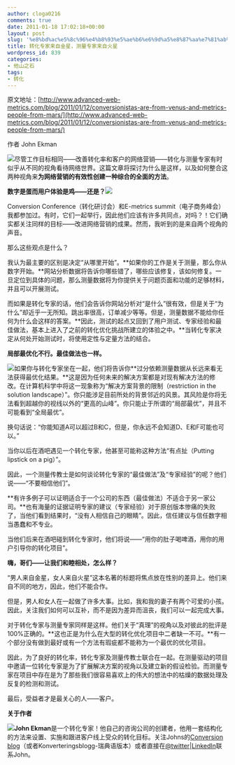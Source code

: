 ```yaml
---
author: cloga0216
comments: true
date: 2011-01-18 17:02:18+00:00
layout: post
slug: '%e8%bd%ac%e5%8c%96%e4%b8%93%e5%ae%b6%e6%9d%a5%e8%87%aa%e7%81%ab%e6%98%9f%ef%bc%8c%e6%b5%8b%e9%87%8f%e4%b8%93%e5%ae%b6%e6%9d%a5%e8%87%aa%e9%87%91%e6%98%9f'
title: 转化专家来自金星，测量专家来自火星
wordpress_id: 839
categories:
- 他山之石
tags:
- 转化
---
```


原文地址：[http://www.advanced-web-metrics.com/blog/2011/01/12/conversionistas-are-from-venus-and-metrics-people-from-mars/](http://www.advanced-web-metrics.com/blog/2011/01/12/conversionistas-are-from-venus-and-metrics-people-from-mars/)

作者 John Ekman

![](http://www.advanced-web-metrics.com/blog/wp-content/uploads/2010/12/MarsAndVenus.png)尽管工作目标相同——改善转化率和客户的网络营销——转化与测量专家有时似乎从不同的视角看待网络世界。这篇文章将探讨为什么是这样，以及如何整合这两种视角来**为网络营销的有效性创建一种综合的全面的方法**。

**数字是蛋而用户体验是鸡——还是？![](http://www.advanced-web-metrics.com/blog/wp-content/uploads/2010/12/ChickenAnd-Egg.jpg)**

Conversion Conference（转化研讨会）和E-metrics summit（电子商务峰会）我都参加过。有时，它们一起举行，因此他们应该有许多共同点，对吗？！它们确实都关注同样的目标——改进网络营销的成果。然而，我听到的是来自两个视角的声音。

那么这些观点是什么？

我认为最主要的区别是决定“从哪里开始”。**如果你的工作是关于测量，那么你从数字开始。**网站分析数据将告诉你哪些错了，哪些应该修复，该如何修复。一旦定位到具体的问题，那么测量数据将为你提供关于问题页面和功能的足够材料，并且可以开展测试。

而如果是转化专家的话，他们会告诉你网站分析对“是什么”很有效，但是关于“为什么”却近乎一无所知。跳出率很高，订单减少等等。但是，测量数据不能给你任何为什么会这样的答案。**因此，测试的起点又回到了用户测试、专家经验和最佳做法，基本上进入了之前的转化优化挑战所建立的体验之中。**当转化专家决定从何处开始测试时，将使用定性与定量方法的结合。

**局部最优化不行。最佳做法也一样。**

<!-- more -->

![](http://www.advanced-web-metrics.com/blog/wp-content/uploads/2010/12/LocalOptimum.png)如果你与转化专家坐在一起，他们将告诉你**过分依赖测量数据从长远来看无法获得最优化结果。**这是因为任何未来的解决方案都是对现有解决方法的修改。在计算机科学中将这一现象称为“解决方案背景的限制（restriction in the solution landscape）”。你只能涉足目前所处的背景邻近的风景。其风险是你将无法看到超越你的视线以外的“更高的山峰”。你只能止于所谓的“局部最优”，并且不可能看到“全局最优”。

换句话说：“你能知道A可以超过B和C，但是，你永远不会知道D、E和F可能也可以。”

当你以后在酒吧遇见一个转化专家，他甚至可能称这种方法“有点扯（Putting lipstick on a pig）”。

因此，一个测量传教士是如何谈论转化专家的“最佳做法”及“专家经验”的呢？他们说——“不要相信他们”。

**有许多例子可以证明适合于一个公司的东西（最佳做法）不适合于另一家公司。**也有海量的证据证明专家的建议（专家经验）对于原创版本惨痛的失败了，当他们看到结果时，“没有人相信自己的眼睛”。因此，信任建议与信任数字相当愚蠢和不专业。

当他们后来在酒吧碰到转化专家时，他们将说——“用你的肚子喝啤酒，用你的用户引导你的转化项目”。

**嗨，哥们——让我们和睦相处，怎么样？**

“男人来自金星，女人来自火星”这本名著的标题将焦点放在性别的差异上。他们来自不同的地方，因此，他们不能合作。

但是，男人和女人在一起做了许多大事。比如，我和我的妻子有两个可爱的小孩。因此，关注我们如何可以互补，而不是因为差异而沮丧，我们可以一起完成大事。

对于转化专家与测量专家同样是这样。他们关于“真理”的视角以及对彼此的批评是100%正确的。**这也正是为什么在大型的转化优化项目中二者缺一不可。**有一个部分没有做到最好或有一个方法有瑕疵都不能称为一个最优的优化项目。

因此，为了良好的转化率，转化专家及测量传教士联合在一起。在测量驱动的项目中邀请一位转化专家是为了扩展解决方案的视角以及建立新的假设检验。而测量专家在项目中存在是为了那些我们很容易喜欢上的伟大的想法中的枯燥的数据处理及反复的检测和测试。

最后，受益者才是最关心的人——客户。

**关于作者**

**![](http://www.conversionista.com/wp-content/uploads/2010/07/john.jpg)John Ekman**是一个转化专家！他自己的咨询公司的创建者，他用一套结构化的方法来设置、实施和跟进客户线上受众的转化目标。关注Johns的[Conversion blog](http://www.conversionista.com/)（或者Konverteringsblogg-瑞典语版本）或者直接在[@twitter](http://www.twitter.com/conversionista)|[LinkedIn](http://se.linkedin.com/pub/john-ekman/0/a03/8b2)联系John。
